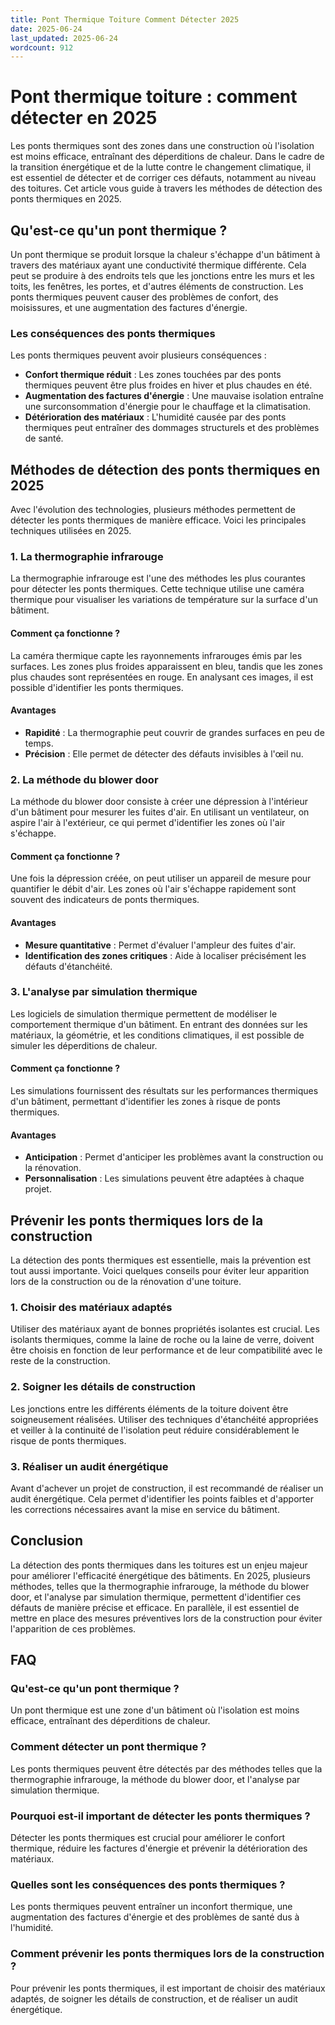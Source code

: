 ```yaml
---
title: Pont Thermique Toiture Comment Détecter 2025
date: 2025-06-24
last_updated: 2025-06-24
wordcount: 912
---
```


# Pont thermique toiture : comment détecter en 2025

Les ponts thermiques sont des zones dans une construction où l'isolation est moins efficace, entraînant des déperditions de chaleur. Dans le cadre de la transition énergétique et de la lutte contre le changement climatique, il est essentiel de détecter et de corriger ces défauts, notamment au niveau des toitures. Cet article vous guide à travers les méthodes de détection des ponts thermiques en 2025.

## Qu'est-ce qu'un pont thermique ?

Un pont thermique se produit lorsque la chaleur s'échappe d'un bâtiment à travers des matériaux ayant une conductivité thermique différente. Cela peut se produire à des endroits tels que les jonctions entre les murs et les toits, les fenêtres, les portes, et d'autres éléments de construction. Les ponts thermiques peuvent causer des problèmes de confort, des moisissures, et une augmentation des factures d'énergie.

### Les conséquences des ponts thermiques

Les ponts thermiques peuvent avoir plusieurs conséquences :

- **Confort thermique réduit** : Les zones touchées par des ponts thermiques peuvent être plus froides en hiver et plus chaudes en été.
- **Augmentation des factures d'énergie** : Une mauvaise isolation entraîne une surconsommation d'énergie pour le chauffage et la climatisation.
- **Détérioration des matériaux** : L'humidité causée par des ponts thermiques peut entraîner des dommages structurels et des problèmes de santé.

## Méthodes de détection des ponts thermiques en 2025

Avec l'évolution des technologies, plusieurs méthodes permettent de détecter les ponts thermiques de manière efficace. Voici les principales techniques utilisées en 2025.

### 1. La thermographie infrarouge

La thermographie infrarouge est l'une des méthodes les plus courantes pour détecter les ponts thermiques. Cette technique utilise une caméra thermique pour visualiser les variations de température sur la surface d'un bâtiment.

#### Comment ça fonctionne ?

La caméra thermique capte les rayonnements infrarouges émis par les surfaces. Les zones plus froides apparaissent en bleu, tandis que les zones plus chaudes sont représentées en rouge. En analysant ces images, il est possible d'identifier les ponts thermiques.

#### Avantages

- **Rapidité** : La thermographie peut couvrir de grandes surfaces en peu de temps.
- **Précision** : Elle permet de détecter des défauts invisibles à l'œil nu.

### 2. La méthode du blower door

La méthode du blower door consiste à créer une dépression à l'intérieur d'un bâtiment pour mesurer les fuites d'air. En utilisant un ventilateur, on aspire l'air à l'extérieur, ce qui permet d'identifier les zones où l'air s'échappe.

#### Comment ça fonctionne ?

Une fois la dépression créée, on peut utiliser un appareil de mesure pour quantifier le débit d'air. Les zones où l'air s'échappe rapidement sont souvent des indicateurs de ponts thermiques.

#### Avantages

- **Mesure quantitative** : Permet d'évaluer l'ampleur des fuites d'air.
- **Identification des zones critiques** : Aide à localiser précisément les défauts d'étanchéité.

### 3. L'analyse par simulation thermique

Les logiciels de simulation thermique permettent de modéliser le comportement thermique d'un bâtiment. En entrant des données sur les matériaux, la géométrie, et les conditions climatiques, il est possible de simuler les déperditions de chaleur.

#### Comment ça fonctionne ?

Les simulations fournissent des résultats sur les performances thermiques d'un bâtiment, permettant d'identifier les zones à risque de ponts thermiques.

#### Avantages

- **Anticipation** : Permet d'anticiper les problèmes avant la construction ou la rénovation.
- **Personnalisation** : Les simulations peuvent être adaptées à chaque projet.

## Prévenir les ponts thermiques lors de la construction

La détection des ponts thermiques est essentielle, mais la prévention est tout aussi importante. Voici quelques conseils pour éviter leur apparition lors de la construction ou de la rénovation d'une toiture.

### 1. Choisir des matériaux adaptés

Utiliser des matériaux ayant de bonnes propriétés isolantes est crucial. Les isolants thermiques, comme la laine de roche ou la laine de verre, doivent être choisis en fonction de leur performance et de leur compatibilité avec le reste de la construction.

### 2. Soigner les détails de construction

Les jonctions entre les différents éléments de la toiture doivent être soigneusement réalisées. Utiliser des techniques d'étanchéité appropriées et veiller à la continuité de l'isolation peut réduire considérablement le risque de ponts thermiques.

### 3. Réaliser un audit énergétique

Avant d'achever un projet de construction, il est recommandé de réaliser un audit énergétique. Cela permet d'identifier les points faibles et d'apporter les corrections nécessaires avant la mise en service du bâtiment.

## Conclusion

La détection des ponts thermiques dans les toitures est un enjeu majeur pour améliorer l'efficacité énergétique des bâtiments. En 2025, plusieurs méthodes, telles que la thermographie infrarouge, la méthode du blower door, et l'analyse par simulation thermique, permettent d'identifier ces défauts de manière précise et efficace. En parallèle, il est essentiel de mettre en place des mesures préventives lors de la construction pour éviter l'apparition de ces problèmes.

## FAQ

### Qu'est-ce qu'un pont thermique ?

Un pont thermique est une zone d'un bâtiment où l'isolation est moins efficace, entraînant des déperditions de chaleur.

### Comment détecter un pont thermique ?

Les ponts thermiques peuvent être détectés par des méthodes telles que la thermographie infrarouge, la méthode du blower door, et l'analyse par simulation thermique.

### Pourquoi est-il important de détecter les ponts thermiques ?

Détecter les ponts thermiques est crucial pour améliorer le confort thermique, réduire les factures d'énergie et prévenir la détérioration des matériaux.

### Quelles sont les conséquences des ponts thermiques ?

Les ponts thermiques peuvent entraîner un inconfort thermique, une augmentation des factures d'énergie et des problèmes de santé dus à l'humidité.

### Comment prévenir les ponts thermiques lors de la construction ?

Pour prévenir les ponts thermiques, il est important de choisir des matériaux adaptés, de soigner les détails de construction, et de réaliser un audit énergétique.